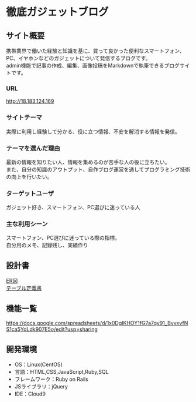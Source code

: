 # 徹底ガジェットブログ

## サイト概要
携帯業界で働いた経験と知識を基に、買って良かった便利なスマートフォン、PC、イヤホンなどのガジェットについて発信するブログです。  
admin機能で記事の作成、編集、画像投稿をMarkdownで執筆できるブログサイトです。

### URL
http://18.183.124.169

### サイトテーマ
実際に利用し経験して分かる、役に立つ情報、不安を解消する情報を発信。

### テーマを選んだ理由
最新の情報を知りたい人、情報を集めるのが苦手な人の役に立ちたい。  
また、自分の知識のアウトプット、自作ブログ運営を通してプログラミング技術の向上を行いたい。

### ターゲットユーザ
ガジェット好き、スマートフォン、PC選びに迷っている人

### 主な利用シーン
スマートフォン、PC選びに迷っている際の指標。  
自分用のメモ、記録残し、実績作り

## 設計書
[ER図](https://drive.google.com/file/d/15Pd-83bzEaUrx7qzHkSBo6YPE2DRIobE/view?usp=sharing)  
[テーブル定義書](https://docs.google.com/spreadsheets/d/1bgGaKz_SvPT8yT21L6BTyiUy0R0SqQPeZDpLWB3-KTM/edit?usp=sharing)


## 機能一覧
https://docs.google.com/spreadsheets/d/1x0DgIKHOY1fG7a7qy91_BvvxvfNS1ca5YdLdk907E5o/edit?usp=sharing

## 開発環境
- OS：Linux(CentOS)
- 言語：HTML,CSS,JavaScript,Ruby,SQL
- フレームワーク：Ruby on Rails
- JSライブラリ：jQuery
- IDE：Cloud9

<!--## 使用素材-->
<!--- 外部サービスの画像素材・音声素材を使用した場合は、必ずサービス名とURLを明記してください。-->
<!--- 使用しない場合は、使用素材の項目をREADMEから削除してください。-->
